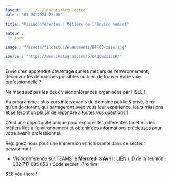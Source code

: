 ```yaml
---
layout: ../../../layouts/Actu.astro
date : "03-04-2024 23:00"

title: "Visioconférences : Métiers de l'Environnement"

auteur :
  - isee

image : "/assets/fildactus/evenements/04-03-isee.jpg"

source : "https://www.instagram.com/p/C4qUwZIiJCP/"
---
```


Envie d'en apprendre davantage sur les métiers de l'environnement, découvrir les débouchés possibles ou bien de trouver votre voie professionnelle ?

Ne manquez pas les deux visioconférences organisées par l'ISEE !

Au programme : plusieurs intervenants du domaine public & privé, ainsi qu'un doctorant, qui partageront avec vous leur expérience, leurs missions et se feront un plaisir de répondre à toutes vos questions !

C'est une opportunité unique pour explorer les différentes facettes des métiers liés à l'environnement et obtenir des informations précieuses pour votre avenir professionnel.

Rejoignez nous pour une immersion enrichissante dans ce secteur passionnant !

- Visioconférence sur TEAMS le __Mercredi 3 Avril__ : [LIEN](https://teams.microsoft.com/l/meetup-join/19%3ameeting_MzY2OTk1NjYtMjM2NC00MmVmLWFiMjYtNmUzMTNlOTg2MmRk%40thread.v2/0?context=%7b%22Tid%22%3a%2298bde8d8-81bc-497d-9fb2-918918f168ba%22%2c%22Oid%22%3a%228308292b-bcf3-422c-92cd-b629195e229d%22%7d) / ID de la réunion : 332 717 685 653 / Code secret : 7hx4im

SEE you there !